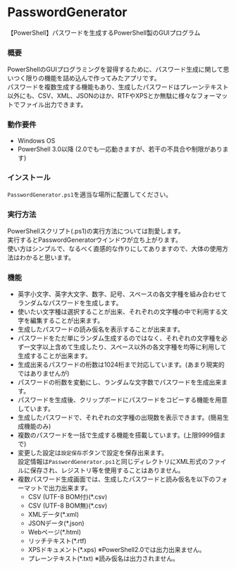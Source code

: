 # PasswordGenerator
【PowerShell】パスワードを生成するPowerShell製のGUIプログラム

### 概要
PowerShellのGUIプログラミングを習得するために、パスワード生成に関して思いつく限りの機能を詰め込んで作ってみたアプリです。<br>
パスワードを複数生成する機能もあり、生成したパスワードはプレーンテキスト以外にも、CSV、XML、JSONのほか、RTFやXPSとか無駄に様々なフォーマットでファイル出力できます。

### 動作要件

* Windows OS<br>
* PowerShell 3.0以降 (2.0でも一応動きますが、若干の不具合や制限があります)<br>

### インストール
`PasswordGenerator.ps1`を適当な場所に配置してください。

### 実行方法
PowerShellスクリプト(.ps1)の実行方法については割愛します。<br>
実行するとPasswordGeneratorウインドウが立ち上がります。<br>
使い方はシンプルで、なるべく直感的な作りにしてありますので、大体の使用方法はわかると思います。<br>

### 機能

* 英字小文字、英字大文字、数字、記号、スペースの各文字種を組み合わせてランダムなパスワードを生成します。<br>
* 使いたい文字種は選択することが出来、それぞれの文字種の中で利用する文字を編集することが出来ます。<br>
* 生成したパスワードの読み仮名を表示することが出来ます。<br>
* パスワードをただ単にランダム生成するのではなく、それぞれの文字種を必ず一文字以上含めて生成したり、スペース以外の各文字種を均等に利用して生成することが出来ます。
* 生成出来るパスワードの桁数は1024桁まで対応しています。(あまり現実的ではありませんが)
* パスワードの桁数を変動にし、ランダムな文字数でパスワードを生成出来ます。
* パスワードを生成後、クリップボードにパスワードをコピーする機能を用意しています。
* 生成したパスワードで、それぞれの文字種の出現数を表示できます。(簡易生成機能のみ)<br>
* 複数のパスワードを一括で生成する機能を搭載しています。(上限9999個まで)
* 変更した設定は`設定保存`ボタンで設定を保存出来ます。<br>設定情報は`PasswordGenerator.ps1`と同じディレクトリにXML形式のファイルに保存され、レジストリ等を使用することはありません。
* 複数パスワード生成画面では、生成したパスワードと読み仮名を以下のフォーマットで出力出来ます。
    * CSV (UTF-8 BOM付)(*.csv)
    * CSV (UTF-8 BOM無)(*.csv)
    * XMLデータ(*.xml)
    * JSONデータ(*.json)
    * Webページ(*.html)
    * リッチテキスト(*.rtf)
    * XPSドキュメント(*.xps)    ※PowerShell2.0では出力出来ません。
    * プレーンテキスト(*.txt)    ※読み仮名は出力されません。
